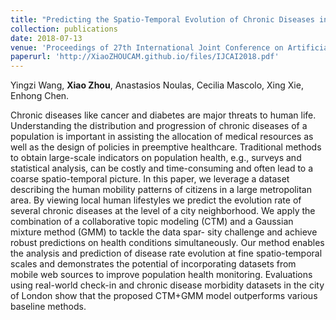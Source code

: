 ```yaml
---
title: "Predicting the Spatio-Temporal Evolution of Chronic Diseases in Population with Human Mobility Data"
collection: publications
date: 2018-07-13
venue: 'Proceedings of 27th International Joint Conference on Artificial Intelligence (IJCAI)'
paperurl: 'http://XiaoZHOUCAM.github.io/files/IJCAI2018.pdf'
---
```


Yingzi Wang, **Xiao Zhou**, Anastasios Noulas, Cecilia Mascolo, Xing Xie, Enhong Chen.

Chronic diseases like cancer and diabetes are major threats to human life. Understanding the distribution and progression of chronic diseases of a population is important in assisting the allocation of medical resources as well as the design of policies in preemptive healthcare. Traditional methods to obtain large-scale indicators on population health, e.g., surveys and statistical analysis, can be costly and time-consuming and often lead to a coarse spatio-temporal picture. In this paper, we leverage a dataset describing the human mobility patterns of citizens in a large metropolitan area. By viewing local human lifestyles we predict the evolution rate of several chronic diseases at the level of a city neighborhood. We apply the combination of a collaborative topic modeling (CTM) and a Gaussian mixture method (GMM) to tackle the data spar- sity challenge and achieve robust predictions on health conditions simultaneously. Our method enables the analysis and prediction of disease rate evolution at fine spatio-temporal scales and demonstrates the potential of incorporating datasets from mobile web sources to improve population health monitoring. Evaluations using real-world check-in and chronic disease morbidity datasets in the city of London show that the proposed CTM+GMM model outperforms various baseline methods.
